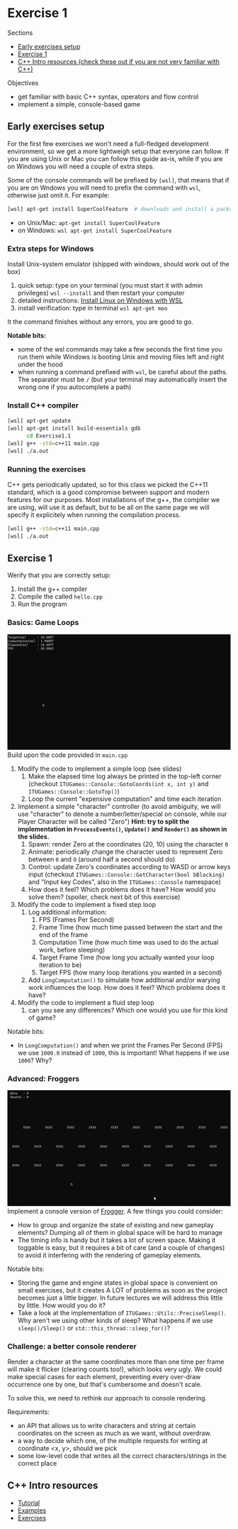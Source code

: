 <!--  This is a markdown document. You can read it as-is, or see a pretty rendering opening it through most IDEs -->

# Exercise 1

Sections
- [Early exercises setup](#Early-exercises-setup)
- [Exercise 1](#Exercise-1)
- [C++ Intro resources (check these out if you are not very familiar with C++)](#c-intro-resources)

Objectives
- get familiar with basic C++ syntax, operators and flow control
- implement a simple, console-based game


## Early exercises setup
For the first few exercises we won't need a full-fledged development environment, so we get a more lightweigh setup that everyone can follow.
If you are using Unix or Mac you can follow this guide as-is, while if you are on Windows you will need a couple of extra steps.

Some of the console commands will be prefixed by `[wsl]`, that means that if you are on Wndows you will need to prefix the command with `wsl`, otherwise just omit it. For example:
```bash
[wsl] apt-get install SuperCoolFeature  # downloads and install a package 
```
- on Unix/Mac: `apt-get install SuperCoolFeature`
- on Windows: `wsl apt-get install SuperCoolFeature`


### Extra steps for Windows
Install Unix-system emulator (shipped with windows, should work out of the box)
1. quick setup: type on your terminal (you must start it with admin privileges) `wsl --install` and then restart your computer
1. detailed instructions: [Install Linux on Windows with WSL](https://learn.microsoft.com/en-us/windows/wsl/install)
1. install verification: type in terminal `wsl apt-get moo`

It the command finishes without any errors, you are good to go.

**Notable bits:**
- some of the wsl commands may take a few seconds the first time you run them while Windows is booting Unix and moving files left and right under the hood
- when running a command prefixed with `wsl`, be careful about the paths. The separator must be `/` (but your terminal may automatically insert the wrong one if you autocomplete a path)

### Install C++ compiler
```bash
[wsl] apt-get update
[wsl] apt-get install build-essentials gdb
      cd Exercise1.1
[wsl] g++ -std=c++11 main.cpp
[wsl] ./a.out
```

### Running the exercises
C++ gets periodically updated, so for this class we picked the C++11 standard, which is a good compromise between support and modern features for our purposes. Most installations of the g++, the compiler we are using, will use it as default, but to be all on the same page we will specify it explicitely when running the compilation process.
```bash
[wsl] g++ -std=c++11 main.cpp
[wsl] ./a.out
```

## Exercise 1

Werify that you are correctly setup:
1. Install the g++ compiler
1. Compile the called `hello.cpp`
1. Run the program

### Basics: Game Loops
![Exercise1.1.gif](media/exercise1.1.gif)
Build upon the code provided in `main.cpp`
1. Modify the code to implement a simple loop (see slides)
    1. Make the elapsed time log always be printed in the top-left corner (checkout `ITUGames::Console::GotoCoords(int x, int y)` and `ITUGames::Console::GotoTop()`)
    1. Loop the current "expensive computation" and time each iteration
1. Implement a simple "character" controller (to avoid ambiguity, we will use "character" to denote a number/letter/special on console, while our Player Character will be called "Zero")
    **Hint: try to split the implementation in `ProcessEvents()`, `Update()` and `Render()` as shown in the slides.**
    1. Spawn: render Zero at the coordinates (20, 10) using the character `0`
    1. Animate: periodically change the character used to represent Zero between `0` and `O` (around half a second should do)
    1. Control: update Zero's coordinates according to WASD or arrow keys input (checkout `ITUGames::Console::GetCharacter(bool bBlocking)` and "Input key Codes", also in the `ITUGames::Console` namespace)
    1. How does it feel? Which problems does it have? How would you solve them? (spoiler, check next bit of this exercise)
1. Modify the code to implement a fixed step loop
    1. Log additional information:
        1. FPS (Frames Per Second)
        1. Frame Time (how much time passed between the start and the end of the frame
        1. Computation Time (how much time was used to do the actual work, before sleeping)
        1. Target Frame Time (how long you actually wanted your loop iteration to be)
        1. Target FPS (how many loop iterations you wanted in a second)
    1. Add `LongComputation()` to simulate how additional and/or warying work influences the loop. How does it feel? Which problems does it have?
1. Modify the code to implement a fluid step loop
    1. can you see any differences? Which one would you use for this kind of game?


Notable bits:
- In `LongComputation()` and when we print the Frames Per Second (FPS) we use `1000.0` instead of `1000`, this is important! What happens if we use `1000`? Why?

### Advanced: Froggers
![Exercise1.2.gif](media/exercise1.2.gif)
Implement a console version of [Frogger](https://en.wikipedia.org/wiki/Frogger#Gameplay). A few things you could consider:
- How to group and organize the state of existing and new gameplay elements? Dumping all of them in global space will be hard to manage
- The timing info is handy but it takes a lot of screen space. Making it toggable is easy, but it requires a bit of care (and a couple of changes) to avoid it interfering with the rendering of gameplay elements.

Notable bits:
- Storing the game and engine states in global space is convenient on small exercises, but it creates A LOT of problems as soon as the project becomes just a little bigger. In future lectures we will address this little by little. How would you do it?
- Take a look at the implementation of `ITUGames::Utils::PreciseSleep()`. Why aren't we using other kinds of sleep? What happens if we use `sleep()/Sleep()` or `std::this_thread::sleep_for()`?

### Challenge: a better console renderer
Render a character at the same coordinates more than one time per frame will make it flicker (clearing counts too!), which looks very ugly.
We could make special cases for each element, preventing every over-draw occurrence one by one, but that's cumbersome and doesn't scale.

To solve this, we need to rethink our approach to console rendering.

Requirements:
- an API that allows us to write characters and string at certain coordinates on the screen as much as we want, without overdraw.
- a way to decide which one, of the multiple requests for writing at coordinate <x, y>, should we pick
- some low-level code that writes all the correct characters/strings in the correct place

## C++ Intro resources
- [Tutorial](https://www.w3schools.com/cpp/cpp_intro.asp)
- [Examples](https://www.w3schools.com/cpp/cpp_examples.asp)
- [Exercises](https://www.w3resource.com/cpp-exercises/)
